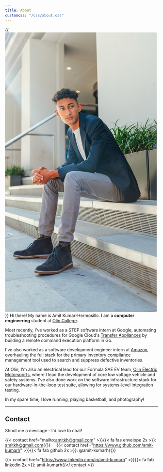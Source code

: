 ```yaml
---
title: About
customcss: "/css/about.css"
---
```


{{<img src="images/portrait.jpg" sizes="(min-width: 35em) 225px, 25vw" >}}
Hi there! My name is Amit Kumar-Hermosillo.
I am a __computer engineering__ student at [Olin College](https://www.olin.edu).

Most recently, I've worked as a STEP software intern at Google, automating troubleshooting procedures for Google Cloud's [Transfer Appliances](https://cloud.google.com/transfer-appliance/docs/4.0/overview) by building a remote command execution platform in Go. 

I've also worked as a software development engineer intern at [Amazon](https://www.amazon.com), overhauling the full stack for the primary inventory compliance management tool used to search and suppress defective inventories.

At Olin, I'm also an electrical lead for our Formula SAE EV team, [Olin Electric Motorsports](https://www.olinelectricmotorsports.com), where I lead the development of core low voltage vehicle and safety systems. I've also done work on the software infrastructure stack for our hardware-in-the-loop test suite, allowing for systems-level integration testing.

In my spare time, I love running, playing basketball, and photography!

---
## Contact

Shoot me a message - I'd love to chat!

{{< contact href="mailto:amitkh@gmail.com" >}}{{< fa fas envelope 2x >}}: amitkh@gmail.com{{</contact>}}&nbsp;&nbsp;&nbsp;&nbsp;
{{< contact href="https://www.github.com/amit-kumarh" >}}{{< fa fab github 2x >}}: @amit-kumarh{{</contact>}}

{{< contact href="https://www.linkedin.com/in/amit-kumarh" >}}{{< fa fab linkedin 2x >}}: amit-kumarh{{</ contact >}}  <br>
<br>


